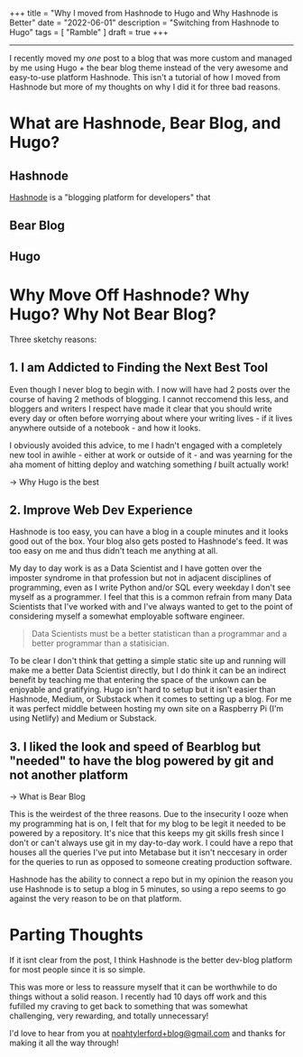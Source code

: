 +++
title = "Why I moved from Hashnode to Hugo and Why Hashnode is Better"
date = "2022-06-01"
description = "Switching from Hashnode to Hugo"
tags = [
    "Ramble"
]
draft = true
+++
***
I recently moved my _one_ post to a blog that was more custom and managed by me using Hugo + the bear blog theme instead of the very awesome and easy-to-use platform Hashnode.  This isn't a tutorial of how I moved from Hashnode but more of my thoughts on why I did it for three bad reasons. 

# What are Hashnode, Bear Blog, and Hugo?
## Hashnode
[Hashnode](https://hashnode.com/) is a "blogging platform for developers" that 
## Bear Blog
## Hugo 

# Why Move Off Hashnode? Why Hugo? Why Not Bear Blog?
Three sketchy reasons:

## 1. I am Addicted to Finding the Next Best Tool

Even though I never blog to begin with. I now will have had 2 posts over the course of having 2 methods of blogging. I cannot reccomend this less, and bloggers and writers I respect have made it clear that you should write every day or often before worrying about where your writing lives - if it lives anywhere outside of a notebook - and how it looks. 

I obviously avoided this advice, to me I hadn't engaged with a completely new tool in awihle - either at work or outside of it - and was yearning for the aha moment of hitting deploy and watching something _I_ built actually work! 

-> Why Hugo is the best 

## 2. Improve Web Dev Experience
Hashnode is too easy, you can have a blog in a couple minutes and it looks good out of the box. Your blog also gets posted to Hashnode's feed. It was too easy on me and thus didn't teach me anything at all.

My day to day work is as a Data Scientist and I have gotten over the imposter syndrome in that profession but not in adjacent disciplines of programming, even as I write Python and/or SQL every weekday I don't see myself as a programmer. I feel that this is a common refrain from many Data Scientists that I've worked with and I've always wanted to get to the point of considering myself a somewhat employable software engineer.

> Data Scientists must be a better statistican than a programmar and a better programmar than a statisician. 

To be clear I don't think that getting a simple static site up and running will make me a better Data Scientist directly, but I do think it can be an indirect benefit by teaching me that entering the space of the unkown can be enjoyable and gratifying. Hugo isn't hard to setup but it isn't easier than Hashnode, Medium, or Substack when it comes to setting up a blog. For me it was perfect middle between hosting my own site on a Raspberry Pi (I'm using Netlify) and Medium or Substack. 

## 3. I liked the look and speed of Bearblog but "needed" to have the blog powered by git and not another platform
-> What is Bear Blog

This is the weirdest of the three reasons. Due to the insecurity I ooze when my programming hat is on, I felt that for my blog to be legit it needed to be powered by a repository. It's nice that this keeps my git skills fresh since I don't or can't always use git in my day-to-day work. I could have a repo that houses all the queries I've put into Metabase but it isn't neccesary in order for the queries to run as opposed to someone creating production software. 

Hashnode has the ability to connect a repo but in my opinion the reason you use Hashnode is to setup a blog in 5 minutes, so using a repo seems to go against the very reason to be on that platform. 

# Parting Thoughts
If it isnt clear from the post, I think Hashnode is the better dev-blog platform for most people since it is so simple. 

This was more or less to reassure myself that it can be worthwhile to do things without a solid reason. I recently had 10 days off work and this fufilled my craving to get back to something that was somewhat challenging, very rewarding, and totally unnecessary!

I'd love to hear from you at noahtylerford+blog@gmail.com and thanks for making it all the way through!
